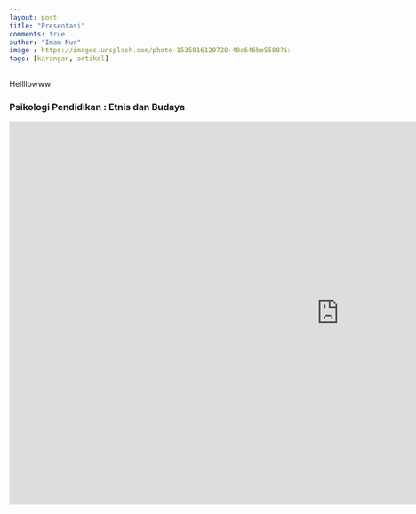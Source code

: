 ```yaml
---
layout: post
title: "Presentasi"
comments: true
author: "Imam Nur"
image : https://images.unsplash.com/photo-1535016120720-40c646be5580?ixlib=rb-1.2.1&ixid=eyJhcHBfaWQiOjEyMDd9&auto=format&fit=crop&w=750&q=80
tags: [karangan, artikel]
---
```


Hellllowww
<h3 id="pendidikan">Psikologi Pendidikan : Etnis dan Budaya</h3>
<iframe src="https://undipmail-my.sharepoint.com/personal/imamnrchls_students_undip_ac_id/_layouts/15/Doc.aspx?sourcedoc={42b7a993-439b-460a-99ff-0426760b1df6}&amp;action=embedview&amp;wdAr=1.7777777777777777" width="1186px" height="691px" frameborder="0">This is an embedded <a target="_blank" href="https://office.com">Microsoft Office</a> presentation, powered by <a target="_blank" href="https://office.com/webapps">Office</a>.</iframe>
